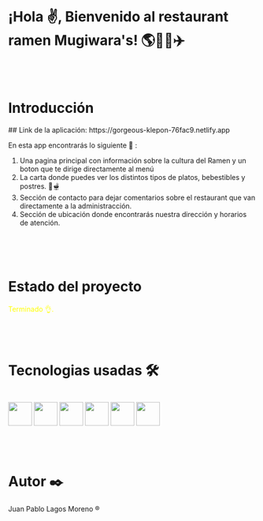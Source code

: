 <h1>¡Hola ✌️, Bienvenido al restaurant ramen Mugiwara's! 🌎🍹🥣✈️</h1> 
<br>
<br>
<h1>Introducción</h1>
## Link de la aplicación: https://gorgeous-klepon-76fac9.netlify.app

En esta app encontrarás lo siguiente 🧾	 :
1. Una pagina principal con información sobre la cultura del Ramen y un boton que te dirige directamente al menú
2. La carta donde puedes ver los distintos tipos de platos, bebestibles y postres. 🧋🫕
3. Sección de contacto para dejar comentarios sobre el restaurant que van directamente a la administracción.
4. Sección de ubicación donde encontrarás nuestra dirección y horarios de atención.
<br>
<br>
<br>
<h1>Estado del proyecto </h1>
<span style="color: yellow">Terminado 👌.</span>
<br>
<br>
<br>
<br>
<h1> Tecnologias usadas 🛠️</h1>
<br>
<img src="https://cdn-icons-png.flaticon.com/512/919/919827.png" height="48" width="48"/>
<img src="https://cdn-icons-png.flaticon.com/512/919/919826.png" height="48" width="48"/>
<img src="https://cdn-icons-png.flaticon.com/512/5968/5968292.png" height="48" width="48"/>
<img src="https://upload.wikimedia.org/wikipedia/commons/thumb/b/b2/Bootstrap_logo.svg/602px-Bootstrap_logo.svg.png" height="48" width="48"/>
<img src="https://upload.wikimedia.org/wikipedia/commons/thumb/4/47/React.svg/1200px-React.svg.png" height="48" width="48"/>
<img src="https://img.icons8.com/color/480/firebase.png" height="48" width="48"/>
<br>
<br>
<br>
<br>
<h1> Autor ✒️ </h1>
<p> Juan Pablo Lagos Moreno ® </p>
